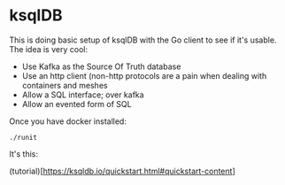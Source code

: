 ksqlDB
===========


This is doing basic setup of ksqlDB with the Go client to see if it's usable.
The idea is very cool:

- Use Kafka as the Source Of Truth database
- Use an http client (non-http protocols are a pain when dealing with containers and meshes
- Allow a SQL interface; over kafka
- Allow an evented form of SQL


Once you have docker installed:

```
./runit
```

It's this:

(tutorial)[https://ksqldb.io/quickstart.html#quickstart-content]
